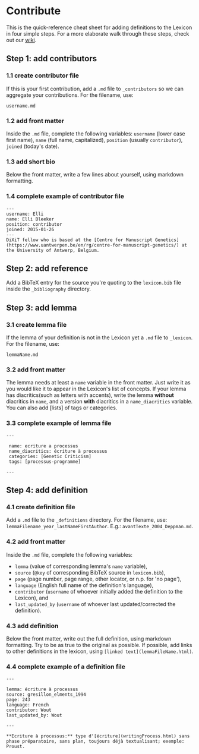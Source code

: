 # Contribute

This is the quick-reference cheat sheet for adding definitions to the Lexicon in four simple steps. For a more elaborate walk through these steps, check out our [wiki](https://github.com/WoutDLN/lexicon-scholarly-editing/wiki).

## Step 1: add contributors
### 1.1 create contributor file
If this is your first contribution, add a `.md` file to `_contributors` so we can aggregate your contributions. For the filename, use:
```
username.md
```

### 1.2 add front matter
Inside the `.md` file, complete the following variables: `username` (lower case first name), `name` (full name, capitalized), `position` (usually `contributor`), `joined` (today's date).

### 1.3 add short bio
Below the front matter, write a few lines about yourself, using markdown formatting.

### 1.4 complete example of contributor file
```
---
username: Elli
name: Elli Bleeker
position: contributor
joined: 2015-01-26
---
DiXiT fellow who is based at the [Centre for Manuscript Genetics](https://www.uantwerpen.be/en/rg/centre-for-manuscript-genetics/) at the University of Antwerp, Belgium.
```

## Step 2: add reference
Add a BibTeX entry for the source you're quoting to the `lexicon.bib` file inside the `_bibliography` directory.

## Step 3: add lemma
### 3.1 create lemma file
If the lemma of your definition is not in the Lexicon yet a `.md` file to `_lexicon`. For the filename, use:
```
lemmaName.md
```

### 3.2 add front matter
The lemma needs at least a `name` variable in the front matter. Just write it as you would like it to appear in the Lexicon's list of concepts. If your lemma has diacritics(such as letters with accents), write the lemma **without** diacritics in `name`, and a version **with** diacritics in a `name_diacritics` variable. You can also add [lists] of tags or categories.

### 3.3 complete example of lemma file
```
---

 name: ecriture a processus
 name_diacritics: écriture à processus
 categories: [Genetic Criticism]
 tags: [processus-programme]

---
```

## Step 4: add definition
### 4.1 create definition file
Add a `.md` file to the `_definitions` directory. For the filename, use: `lemmaFilename_year_lastNameFirstAuthor`. E.g.: `avantTexte_2004_Deppman.md`.

### 4.2 add front matter
Inside the `.md` file, complete the following variables:
- `lemma` (value of corresponding lemma's `name` variable),
- `source` (`@key` of corresponding BibTeX source in `lexicon.bib`),
- `page` (page number, page range, other locator, or n.p. for 'no page'),
- `language` (English full name of the definition's language),
- `contributor` (`username` of whoever initially added the definition to the Lexicon), and
- `last_updated_by` (`username` of whoever last updated/corrected the definition).

### 4.3 add definition
Below the front matter, write out the full definition, using markdown formatting. Try to be as true to the original as possible. If possible, add links to other definitions in the lexicon, using `[linked text](lemmaFileName.html)`.

### 4.4 complete example of a definition file
```
---

lemma: écriture à processus
source: gresillon_elments_1994
page: 243
language: French
contributor: Wout
last_updated_by: Wout

---

**Ecriture à processus:** type d'[écriture](writingProcess.html) sans phase préparatoire, sans plan, toujours déjà textualisant; exemple: Proust.
```

